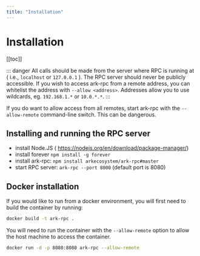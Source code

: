 ```yaml
---
title: "Installation"
---
```


# Installation

[[toc]]

::: danger
All calls should be made from the server where RPC is running at ( i.e., `localhost` or `127.0.0.1` ). The RPC server should never be publicly accessible. If you wish to access ark-rpc from a remote address, you can whitelist the address with `--allow <address>`. Addresses allow you to use wildcards, eg. `192.168.1.*` or `10.0.*.*`.
:::

If you do want to allow access from all remotes, start ark-rpc with the `--allow-remote` command-line switch. This can be dangerous.

## Installing and running the RPC server

- install Node.JS ( https://nodejs.org/en/download/package-manager/)
- install forever `npm install -g forever`
- install ark-rpc: `npm install arkecosystem/ark-rpc#master`
- start RPC server: `ark-rpc --port 8000` (default port is 8080)

## Docker installation

If you would like to run from a docker environment, you will first need to build the container by running:

```bash
docker build -t ark-rpc .
```

You will need to run the container with the `--allow-remote` option to allow the host machine to access the container.

```bash
docker run -d -p 8080:8080 ark-rpc --allow-remote
```
